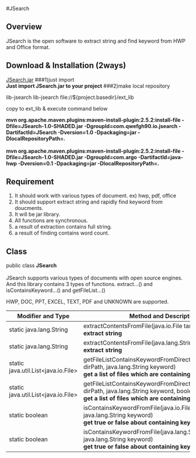 #JSearch

## Overview
JSearch is the open software to extract string and find keyword from HWP and Office format.

## Download & Installation (2ways)
[JSearch.jar](https://github.com/qwefgh90/JSearch/raw/master/JSearch-1.0-SHADED.jar)
###1)just import
<br> **Just import JSearch.jar to your project**
###2)make local repository

<repositories>
	<repository>
		<id>lib-jsearch</id>
		<name>lib-jsearch</name>
		<url>file://${project.basedir}/ext_lib</url>
	</repository>
</repositories>

copy to ext_lib & execute command below 

<strong>mvn org.apache.maven.plugins:maven-install-plugin:2.5.2:install-file  -Dfile=JSearch-1.0-SHADED.jar 
                                                                              -DgroupId=com.qwefgh90.io.jsearch 
                                                                              -DartifactId=JSearch 
                                                                              -Dversion=1.0 
                                                                              -Dpackaging=jar 
                                                                              -DlocalRepositoryPath=.</strong>
                                                                              <br><br>
<strong>mvn org.apache.maven.plugins:maven-install-plugin:2.5.2:install-file -Dfile=JSearch-1.0-SHADED.jar 
																						-DgroupId=com.argo 
																						-DartifactId=java-hwp 
																						-Dversion=0.1 
																						-Dpackaging=jar 
																						-DlocalRepositoryPath=.</strong>

## Requirement
1. It should work with various types of document. ex) hwp, pdf, office 
2. It should support extract string and rapidly find keyword from doucments.
3. It will be jar library.
4. All functions are synchronous.
5. a result of extraction contains full string.
6. a result of finding contains word count.

## Class

public class **JSearch**<br><br>
JSearch supports various types of documents with open source engines.<br> 
And this library contains 3 types of functions. extract...() and isContainsKeyword...() and getFileList...() 

HWP, DOC, PPT, EXCEL, TEXT, PDF and UNKNOWN are supported.


| Modifier and Type        | Method and Description |
| ------------- | -----|
| static java.lang.String |	extractContentsFromFile(java.io.File target) <br><strong> extract string </strong> |
| static java.lang.String |	extractContentsFromFile(java.lang.String filePath) <br><strong>  extract string </strong> |
| static java.util.List<java.io.File> |	getFileListContainsKeywordFromDirectory(java.lang.String dirPath, java.lang.String keyword) <br><strong>  get a list of files which are containing keyword. </strong> |
| static java.util.List<java.io.File> |	getFileListContainsKeywordFromDirectory(java.lang.String dirPath, java.lang.String keyword, boolean recursive) <br><strong>  get a list of files which are containing keyword. </strong> |
| static boolean |	isContainsKeywordFromFile(java.io.File file, java.lang.String keyword) <br><strong>  get true or false about containing keyword. </strong> |
| static boolean |	isContainsKeywordFromFile(java.lang.String filePath, java.lang.String keyword) <br><strong>  get true or false about containing keyword. </strong> |

